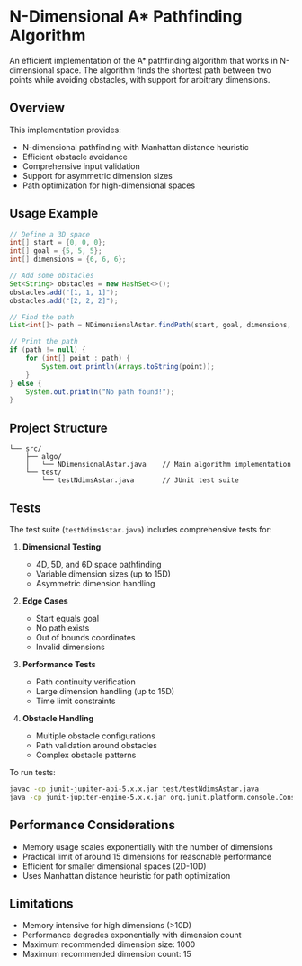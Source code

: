 # N-Dimensional A* Pathfinding Algorithm

An efficient implementation of the A* pathfinding algorithm that works in N-dimensional space. The algorithm finds the shortest path between two points while avoiding obstacles, with support for arbitrary dimensions.

## Overview

This implementation provides:
- N-dimensional pathfinding with Manhattan distance heuristic
- Efficient obstacle avoidance
- Comprehensive input validation
- Support for asymmetric dimension sizes
- Path optimization for high-dimensional spaces

## Usage Example

```java
// Define a 3D space
int[] start = {0, 0, 0};
int[] goal = {5, 5, 5};
int[] dimensions = {6, 6, 6};

// Add some obstacles
Set<String> obstacles = new HashSet<>();
obstacles.add("[1, 1, 1]");
obstacles.add("[2, 2, 2]");

// Find the path
List<int[]> path = NDimensionalAstar.findPath(start, goal, dimensions, obstacles);

// Print the path
if (path != null) {
    for (int[] point : path) {
        System.out.println(Arrays.toString(point));
    }
} else {
    System.out.println("No path found!");
}
```

## Project Structure

```
└── src/
    ├── algo/
    │   └── NDimensionalAstar.java    // Main algorithm implementation
    └── test/
        └── testNdimsAstar.java       // JUnit test suite
```

## Tests

The test suite (`testNdimsAstar.java`) includes comprehensive tests for:

1. **Dimensional Testing**
   - 4D, 5D, and 6D space pathfinding
   - Variable dimension sizes (up to 15D)
   - Asymmetric dimension handling

2. **Edge Cases**
   - Start equals goal
   - No path exists
   - Out of bounds coordinates
   - Invalid dimensions

3. **Performance Tests**
   - Path continuity verification
   - Large dimension handling (up to 15D)
   - Time limit constraints

4. **Obstacle Handling**
   - Multiple obstacle configurations
   - Path validation around obstacles
   - Complex obstacle patterns

To run tests:
```bash
javac -cp junit-jupiter-api-5.x.x.jar test/testNdimsAstar.java
java -cp junit-jupiter-engine-5.x.x.jar org.junit.platform.console.ConsoleLauncher --scan-classpath
```

## Performance Considerations

- Memory usage scales exponentially with the number of dimensions
- Practical limit of around 15 dimensions for reasonable performance
- Efficient for smaller dimensional spaces (2D-10D)
- Uses Manhattan distance heuristic for path optimization

## Limitations

- Memory intensive for high dimensions (>10D)
- Performance degrades exponentially with dimension count
- Maximum recommended dimension size: 1000
- Maximum recommended dimension count: 15
